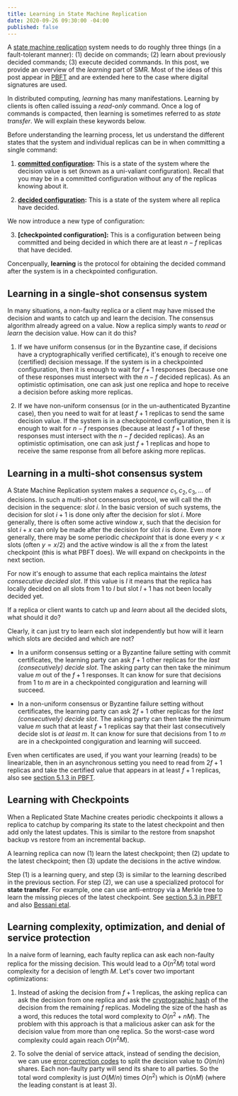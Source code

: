 ```yaml
---
title: Learning in State Machine Replication
date: 2020-09-26 09:30:00 -04:00
published: false
---
```


A [state machine replication](https://decentralizedthoughts.github.io/2019-10-15-consensus-for-state-machine-replication/) system needs to do roughly three things (in a fault-tolerant manner): (1) decide on commands; (2) learn about previously decided commands; (3) execute decided commands. In this post, we provide an overview of the *learning* part of SMR. Most of the ideas of this post appear in [PBFT](https://www.microsoft.com/en-us/research/wp-content/uploads/2017/01/thesis-mcastro.pdf) and are extended here to the case where digital signatures are used.

In distributed computing, *learning* has many manifestations. Learning by clients is often called issuing a *read-only* command. Once a log of commands is compacted, then learning is sometimes referred to as *state transfer*. We will explain these keywords below.

Before understanding the learning process, let us understand the different states that the system and individual replicas can be in when committing a single command:

1. **[committed configuration](https://decentralizedthoughts.github.io/2019-12-15-asynchrony-uncommitted-lower-bound/):** This is a state of the system where the decision value is set (known as a uni-valiant configuration). Recall that you may be in a committed configuration without any of the replicas knowing about it.

2. **[decided configuration](https://decentralizedthoughts.github.io/2019-12-15-asynchrony-uncommitted-lower-bound/):** This is a state of the system where all replica have decided.

We now introduce a new type of configuration:

3. **[checkpointed configuration]:** This is a configuration between being committed and being decided in which there are at least $n-f$ replicas that have decided.

Concenpually, **learning** is the protocol for obtaining the decided command after the system is in a checkpointed configuration. 

## Learning in a single-shot consensus system

In many situations, a non-faulty replica or a client may have missed the decision and wants to catch up and learn the decision. The consensus algorithm already agreed on a value. Now a replica simply wants to *read* or *learn* the decision value. How can it do this?


1. If we have uniform consensus (or in the Byzantine case, if decisions have a cryptographically verified certificate), it's enough to receive one (certified) decision message. If the system is in a checkpointed configuration, then it is enough to wait for $f+1$ responses (because one of these responses must intersect with the $n-f$ decided replicas). As an optimistic optimisation, one can ask just one replica and hope to receive a decision before asking more replicas.

2. If we have non-uniform consensus (or in the un-authenticated Byzantine case), then you need to wait for at least $f+1$ replicas to send the same decision value.  If the system is in a checkpointed configuration, then it is enough to wait for $n-f$ responses (because at least $f+1$ of these responses must intersect with the $n-f$ decided replicas). As an optimistic optimisation, one can ask just $f+1$ replicas and hope to receive the same response from all before asking more replicas.


## Learning in a multi-shot consensus system

A State Machine Replication system makes a *sequence* $c_1,c_2,c_3,\dots$ of decisions. In such a multi-shot consensus protocol, we will call the $i$th decision in the sequence: *slot $i$*. In the basic version of such systems, the decision for slot $i+1$ is done only after the decision for slot $i$. More generally, there is often some active window $x$, such that the decision for slot $i+x$ can only be made after the decision for slot $i$ is done. Even more generally, there may be some periodic *checkpoint* that is done every $y<x$ slots (often $y=x/2)$ and the active window is all the $x$ from the latest checkpoint (this is what PBFT does). We will expand on checkpoints in the next section.

For now it's enough to assume that each replica maintains the *latest consecutive decided slot*. If this value is $l$ it means that the replica has locally decided on all slots from 1 to $l$ but slot $l+1$ has not been locally decided yet. 

If a replica or client wants to catch up and *learn* about all the decided slots, what should it do?

Clearly, it can just try to learn each slot independently but how will it learn which slots are decided and which are not?

- In a uniform consensus setting or a Byzantine failure setting with commit certificates, the learning party can ask $f+1$ other replicas for the *last (consecutively) decide slot*. The asking party can then take the minimum value $m$ out of the $f+1$ responses. It can know for sure that decisions from 1 to $m$ are in a checkpointed congiguration and learning will succeed.

- In a non-uniform consensus or Byzantine failure setting without certificates, the learning party can ask $2f+1$ other replicas for the *last (consecutively) decide slot*. The asking party can then take the minimum value $m$ such that at least $f+1$ replicas say that their last consecutively decide slot is *at least* $m$.  It can know for sure that decisions from 1 to $m$ are in a checkpointed congiguration and learning will succeed.


Even when certificates are used, if you want your learning (reads) to be linearizable, then in an asynchronous setting you need to read from $2f+1$ replicas and take the certified value that appears in at least $f+1$ replicas, also see [section 5.1.3 in PBFT](https://www.microsoft.com/en-us/research/wp-content/uploads/2017/01/thesis-mcastro.pdf).

## Learning with Checkpoints

When a Replicated State Machine creates periodic checkpoints it allows a replica to catchup by comparing its state to the latest checkpoint and then add only the latest updates. This is similar to the restore from snapshot backup vs restore from an incremental backup.

A learning replica can now (1) learn the latest checkpoint; then (2) update to the latest checkpoint; then (3) update the decisions in the active window.

Step (1) is a learning query, and step (3) is similar to the learning described in the previous section. For step (2), we can use a specialized protocol for **state transfer**. For example, one can use anti-entropy via a Merkle tree to learn the missing pieces of the latest checkpoint. See [section 5.3 in PBFT](https://www.microsoft.com/en-us/research/wp-content/uploads/2017/01/thesis-mcastro.pdf) and also [Bessani etal](https://www.usenix.org/system/files/conference/atc13/atc13-bessani.pdf). 

## Learning complexity, optimization, and denial of service protection

In a naive form of learning, each faulty replica can ask each non-faulty replica for the missing decision. This would lead to a  $O(n^2 M)$ total word complexity for a decision of length $M$. Let's cover two important optimizations:

1. Instead of asking the decision from $f+1$ replicas, the asking replica can ask the decision from one replica and ask the [cryptographic hash](https://decentralizedthoughts.github.io/2020-08-28-what-is-a-cryptographic-hash-function/) of the decision from the remaining $f$ replicas. Modeling the size of the hash as a word, this reduces the total word complexity to $O(n^2 + n M)$. The problem with this approach is that a malicious asker can ask for the decision value from more than one replica. So the worst-case word complexity could again reach $O(n^2 M)$.

2. To solve the denial of service attack, instead of sending the decision, we can use [error correction codes](https://users.ece.cmu.edu/~jwylie/pubs/CMU-PDL-03-104.pdf) to split the decision value to $O(m/n)$ shares. Each non-faulty party will send its share to all parties. So the total word complexity is just $O(M/n)$ times $O(n^2)$ which is $O(n M)$ (where the leading constant is at least 3).



